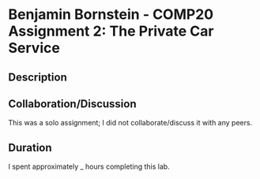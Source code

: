 # Benjamin Bornstein - COMP20 Assignment 2: The Private Car Service

## Description


## Collaboration/Discussion
This was a solo assignment; I did not collaborate/discuss it with any peers.

## Duration
I spent approximately _ hours completing this lab.


